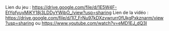 Lien du jeu : https://drive.google.com/file/d/1E5W4F-EtYpfyuyMiKY18j3LDDyYWjbO_/view?usp=sharing
Lien de la vidéo : https://drive.google.com/file/d/1l7_FrNu97kDXzvwrurr0fUkgPxkznarm/view?usp=sharing ou https://www.youtube.com/watch?v=eMD1EJ_dQ3I

